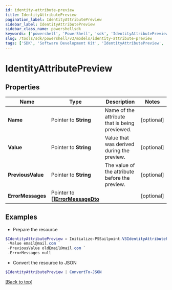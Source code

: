 ```yaml
---
id: identity-attribute-preview
title: IdentityAttributePreview
pagination_label: IdentityAttributePreview
sidebar_label: IdentityAttributePreview
sidebar_class_name: powershellsdk
keywords: ['powershell', 'PowerShell', 'sdk', 'IdentityAttributePreview', 'IdentityAttributePreview'] 
slug: /tools/sdk/powershell/v3/models/identity-attribute-preview
tags: ['SDK', 'Software Development Kit', 'IdentityAttributePreview', 'IdentityAttributePreview']
---
```



# IdentityAttributePreview

## Properties

Name | Type | Description | Notes
------------ | ------------- | ------------- | -------------
**Name** |  Pointer to **String** | Name of the attribute that is being previewed. | [optional] 
**Value** |  Pointer to **String** | Value that was derived during the preview. | [optional] 
**PreviousValue** |  Pointer to **String** | The value of the attribute before the preview. | [optional] 
**ErrorMessages** |  Pointer to [**[]ErrorMessageDto**](error-message-dto) |  | [optional] 

## Examples

- Prepare the resource
```powershell
$IdentityAttributePreview = Initialize-PSSailpoint.V3IdentityAttributePreview  -Name email `
 -Value email@mail.com `
 -PreviousValue oldEmail@mail.com `
 -ErrorMessages null
```

- Convert the resource to JSON
```powershell
$IdentityAttributePreview | ConvertTo-JSON
```


[[Back to top]](#) 

